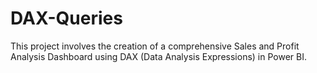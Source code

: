 # DAX-Queries
This project involves the creation of a comprehensive Sales and Profit Analysis Dashboard using DAX (Data Analysis Expressions) in Power BI.

